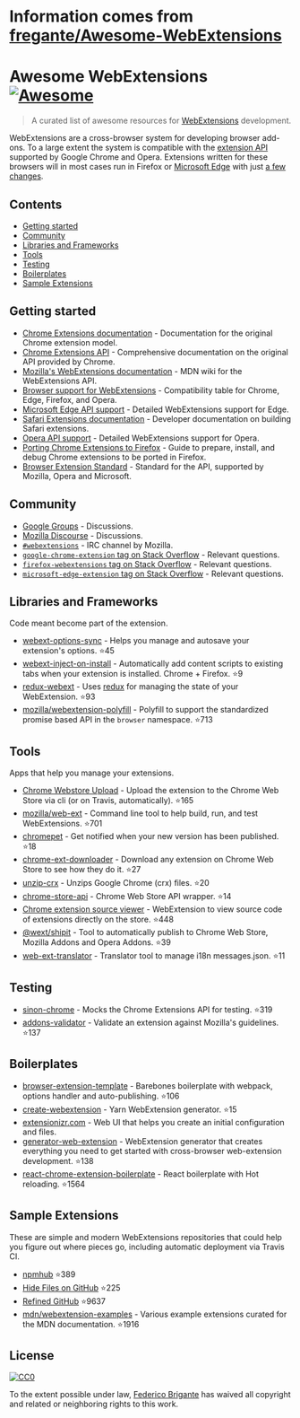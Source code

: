 # Information comes from [fregante/Awesome-WebExtensions](https://github.com/fregante/Awesome-WebExtensions)
# Awesome WebExtensions [![Awesome](https://awesome.re/badge.svg)](https://awesome.re)

> A curated list of awesome resources for [WebExtensions](https://developer.mozilla.org/en-US/Add-ons/WebExtensions) development.

WebExtensions are a cross-browser system for developing browser add-ons. To a large extent the system is compatible with the [extension API](https://developer.chrome.com/extensions) supported by Google Chrome and Opera. Extensions written for these browsers will in most cases run in Firefox or [Microsoft Edge](https://developer.microsoft.com/en-us/microsoft-edge/platform/documentation/extensions/) with just [a few changes](https://developer.mozilla.org/en-US/Add-ons/WebExtensions/Porting_a_Google_Chrome_extension).

## Contents

- [Getting started](#getting-started)
- [Community](#community)
- [Libraries and Frameworks](#libraries-and-frameworks)
- [Tools](#tools)
- [Testing](#testing)
- [Boilerplates](#boilerplates)
- [Sample Extensions](#sample-extensions)

## Getting started

- [Chrome Extensions documentation](https://developer.chrome.com/extensions) - Documentation for the original Chrome extension model.
- [Chrome Extensions API](https://developer.chrome.com/extensions/api_index) - Comprehensive documentation on the original API provided by Chrome.
- [Mozilla's WebExtensions documentation](https://developer.mozilla.org/en-US/Add-ons/WebExtensions) - MDN wiki for the WebExtensions API.
- [Browser support for WebExtensions](https://developer.mozilla.org/en-US/Add-ons/WebExtensions/Browser_support_for_JavaScript_APIs) - Compatibility table for Chrome, Edge, Firefox, and Opera.
- [Microsoft Edge API support](https://docs.microsoft.com/en-us/microsoft-edge/extensions/api-support/extension-api-roadmap) - Detailed WebExtensions support for Edge.
- [Safari Extensions documentation](https://developer.apple.com/safari/extensions/) - Developer documentation on building Safari extensions.
- [Opera API support](https://dev.opera.com/extensions/apis/) - Detailed WebExtensions support for Opera.
- [Porting Chrome Extensions to Firefox](https://hacks.mozilla.org/2015/10/porting-chrome-extensions-to-firefox-with-webextensions/) - Guide to prepare, install, and debug Chrome extensions to be ported in Firefox.
- [Browser Extension Standard](https://browserext.github.io/browserext/) - Standard for the API, supported by Mozilla, Opera and Microsoft.

## Community

- [Google Groups](https://groups.google.com/a/chromium.org/forum/#!forum/chromium-extensions) - Discussions.
- [Mozilla Discourse](https://discourse.mozilla.org/c/add-ons) - Discussions.
- [`#webextensions`](https://wiki.mozilla.org/IRC) - IRC channel by Mozilla.
- [`google-chrome-extension` tag on Stack Overflow](https://stackoverflow.com/questions/tagged/google-chrome-extension) - Relevant questions.
- [`firefox-webextensions` tag on Stack Overflow](https://stackoverflow.com/questions/tagged/firefox-webextensions) - Relevant questions.
- [`microsoft-edge-extension` tag on Stack Overflow](https://stackoverflow.com/questions/tagged/microsoft-edge-extension) - Relevant questions.

## Libraries and Frameworks

Code meant become part of the extension.

- [webext-options-sync](https://github.com/fregante/webext-options-sync) - Helps you manage and autosave your extension's options. :star:45
- [webext-inject-on-install](https://github.com/fregante/webext-inject-on-install) - Automatically add content scripts to existing tabs when your extension is installed. Chrome + Firefox. :star:9
- [redux-webext](https://github.com/ivantsov/redux-webext) - Uses [redux](https://github.com/reactjs/redux) for managing the state of your WebExtension. :star:93
- [mozilla/webextension-polyfill](https://github.com/mozilla/webextension-polyfill) - Polyfill to support the standardized promise based API in the `browser` namespace. :star:713

## Tools

Apps that help you manage your extensions.

- [Chrome Webstore Upload](https://github.com/DrewML/chrome-webstore-upload-cli) - Upload the extension to the Chrome Web Store via cli (or on Travis, automatically). :star:165
- [mozilla/web-ext](https://github.com/mozilla/web-ext) - Command line tool to help build, run, and test WebExtensions. :star:701
- [chromepet](https://github.com/ZenHubIO/chromepet) - Get notified when your new version has been published. :star:18
- [chrome-ext-downloader](https://github.com/jiripospisil/chrome-ext-downloader) - Download any extension on Chrome Web Store to see how they do it. :star:27
- [unzip-crx](https://github.com/peerigon/unzip-crx) - Unzips Google Chrome (crx) files. :star:20
- [chrome-store-api](https://github.com/acvetkov/chrome-store-api) - Chrome Web Store API wrapper. :star:14
- [Chrome extension source viewer](https://github.com/Rob--W/crxviewer) - WebExtension to view source code of extensions directly on the store. :star:448
- [@wext/shipit](https://github.com/LinusU/wext-shipit) - Tool to automatically publish to Chrome Web Store, Mozilla Addons and Opera Addons. :star:39
- [web-ext-translator](https://github.com/Lusito/web-ext-translator) - Translator tool to manage i18n messages.json. :star:11

## Testing

- [sinon-chrome](https://github.com/acvetkov/sinon-chrome) - Mocks the Chrome Extensions API for testing. :star:319
- [addons-validator](https://github.com/mozilla/addons-validator) - Validate an extension against Mozilla's guidelines. :star:137

## Boilerplates

- [browser-extension-template](https://github.com/notlmn/browser-extension-template) - Barebones boilerplate with webpack, options handler and auto-publishing. :star:106
- [create-webextension](https://github.com/rpl/create-webextension) - Yarn WebExtension generator. :star:15
- [extensionizr.com](https://extensionizr.com) - Web UI that helps you create an initial configuration and files.
- [generator-web-extension](https://github.com/HaNdTriX/generator-web-extension) - WebExtension generator that creates everything you need to get started with cross-browser web-extension development. :star:138
- [react-chrome-extension-boilerplate](https://github.com/jhen0409/react-chrome-extension-boilerplate) - React boilerplate with Hot reloading. :star:1564

## Sample Extensions

These are simple and modern WebExtensions repositories that could help you figure out where pieces go, including automatic deployment via Travis CI.

- [npmhub](https://github.com/npmhub/npmhub) :star:389
- [Hide Files on GitHub](https://github.com/sindresorhus/hide-files-on-github) :star:225
- [Refined GitHub](https://github.com/sindresorhus/refined-github) :star:9637
- [mdn/webextension-examples](https://github.com/mdn/webextensions-examples) - Various example extensions curated for the MDN documentation. :star:1916

## License

[![CC0](https://mirrors.creativecommons.org/presskit/buttons/88x31/svg/cc-zero.svg)](https://creativecommons.org/publicdomain/zero/1.0/)

To the extent possible under law, [Federico Brigante](https://bfred.it) has waived all copyright and related or neighboring rights to this work.


